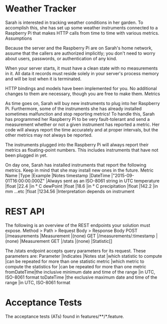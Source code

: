 # Weather Tracker

Sarah is interested in tracking weather conditions in her garden. To accomplish this, she has set up some weather instruments connected to a Raspberry Pi that makes HTTP calls from time to time with various metrics.
Assumptions

Because the server and the Raspberry Pi are on Sarah's home network, assume that the callers are authorized implicitly; you don't need to worry about users, passwords, or authentication of any kind.

When your server starts, it must have a clean state with no measurements in it. All data it records must reside solely in your server's process memory and will be lost when it is terminated.

HTTP bindings and models have been implemented for you. No additional changes to them are necessary, though you are free to make them.
Metrics

As time goes on, Sarah will buy new instruments to plug into her Raspberry Pi. Furthermore, some of the instruments she has already installed sometimes malfunction and stop reporting metrics! To handle this, Sarah has programmed her Raspberry Pi to be very fault-tolerant and send a measurement whether or not a given instrument has reported a metric. Her code will always report the time accurately and at proper intervals, but the other metrics may not always be reported.

The instruments plugged into the Raspberry Pi will always report their metrics as floating-point numbers. This includes instruments that have not been plugged in yet.

On day one, Sarah has installed instruments that report the following metrics. Keep in mind that she may install new ones in the future.
Metric Name 	|Type 		|Example 						|Notes
timestamp 	    |DateTime 	|"2015-09-01T16:00:00.000Z" 	|Always sent as an ISO-8061 string in UTC
temperature 	|float 		|22.4 							|in ° C
dewPoint 		|float 		|18.6 							|in ° C
precipitation 	|float 		|142.2 							|in mm
...etc 			|float 		|1234.56 						|Interpretation depends on instrument

# REST API
The following is an overview of the REST endpoints your solution must expose.
Method 	> Path 						> Request Body 	> Response Body
POST 	|/measurements 				|Measurement 	|(none)
GET 	|/measurements/:timestamp 	|(none) 		|Measurement
GET 	|/stats 					|(none) 		|Statistic[]

The /stats endpoint accepts query parameters for its request. These parameters are:
Parameter 	|Indicates 											|Notes
stat 		|which statistic to compute 						|can be repeated for more than one statistic
metric 		|which metric to compute the statistics for 		|can be repeated for more than one metric
fromDateTime|the inclusive minimum date and time of the range 	|in UTC, ISO-8061 format
toDateTime 	|the exclusive maximum date and time of the range 	|in UTC, ISO-8061 format

# Acceptance Tests
The acceptance tests (ATs) found in features/**/*.feature.